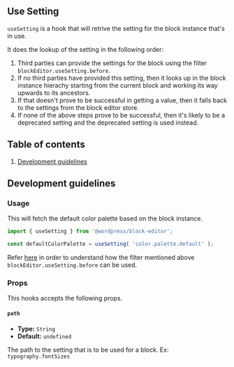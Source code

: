 ## Use Setting

`useSetting` is a hook that will retrive the setting for the block instance that's in use. 

It does the lookup of the setting in the following order:

1. Third parties can provide the settings for the block using the filter `blockEditor.useSetting.before`.
2. If no third parties have provided this setting, then it looks up in the block instance hierachy starting from the current block and working its way upwards to its ancestors.
3. If that doesn't prove to be successful in getting a value, then it falls back to the settings from the block editor store.
4. If none of the above steps prove to be successful, then it's likely to be a deprecated setting and the deprecated setting is used instead.

## Table of contents

1. [Development guidelines](#development-guidelines)

## Development guidelines

### Usage

This will fetch the default color palette based on the block instance.

```jsx
import { useSetting } from '@wordpress/block-editor';

const defaultColorPalette = useSetting( 'color.palette.default' );
```

Refer [here](https://github.com/WordPress/gutenberg/blob/HEAD/docs/how-to-guides/curating-the-editor-experience.md?plain=1#L330) in order to understand how the filter mentioned above `blockEditor.useSetting.before` can be used.

### Props

This hooks accepts the following props.

#### `path`

-   **Type:** `String`
-   **Default:** `undefined`

The path to the setting that is to be used for a block. Ex: `typography.fontSizes`